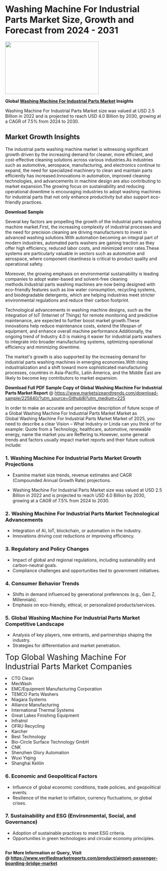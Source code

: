 <H1>Washing Machine For Industrial Parts Market Size, Growth and Forecast from 2024 - 2031</H1><img class="aligncenter size-medium wp-image-584254" src="https://thirdeyenews.in/wp-content/uploads/2024/09/Global-Market-Research-300x168.jpeg" alt="" width="300" height="168" /><p><strong>Global&nbsp;<a href="https://www.marketsizeandtrends.com/download-sample/225840/?utm_source=Github8j?utm_medium=225">Washing Machine For Industrial Parts Market</a> Insights</strong></p><p>Washing Machine For Industrial Parts Market size was valued at USD 2.5 Billion in 2022 and is projected to reach USD 4.0 Billion by 2030, growing at a CAGR of 7.5% from 2024 to 2030.</p><p><h2>Market Growth Insights</h2> <p>The industrial parts washing machine market is witnessing significant growth driven by the increasing demand for cleaner, more efficient, and cost-effective cleaning solutions across various industries.As industries such as automotive, aerospace, manufacturing, and electronics continue to expand, the need for specialized machinery to clean and maintain parts efficiently has increased.Innovations in automation, improved cleaning technologies, and advancements in machine design are also contributing to market expansion.The growing focus on sustainability and reducing operational downtime is encouraging industries to adopt washing machines for industrial parts that not only enhance productivity but also support eco-friendly practices.</p> <p><strong>Download Sample</strong></p> <p>Several key factors are propelling the growth of the industrial parts washing machine market.First, the increasing complexity of industrial processes and the need for precision cleaning are driving manufacturers to invest in advanced washing solutions.With automation becoming an integral part of modern industries, automated parts washers are gaining traction as they offer high efficiency, reduced labor costs, and minimized error rates.These systems are particularly valuable in sectors such as automotive and aerospace, where component cleanliness is critical to product quality and operational safety.</p> <p>Moreover, the growing emphasis on environmental sustainability is leading companies to adopt water-based and solvent-free cleaning methods.Industrial parts washing machines are now being designed with eco-friendly features such as low water consumption, recycling systems, and biodegradable detergents, which are helping industries meet stricter environmental regulations and reduce their carbon footprint.</p> <p>Technological advancements in washing machine designs, such as the integration of IoT (Internet of Things) for remote monitoring and predictive maintenance, are expected to further boost market growth.These innovations help reduce maintenance costs, extend the lifespan of equipment, and enhance overall machine performance.Additionally, the ongoing trend of Industry 4.0 is making it easier for industrial parts washers to integrate into broader manufacturing systems, optimizing operational efficiency and minimizing downtime.</p> <p>The market's growth is also supported by the increasing demand for industrial parts washing machines in emerging economies.With rising industrialization and a shift toward more sophisticated manufacturing processes, countries in Asia-Pacific, Latin America, and the Middle East are likely to become key contributors to market expansion.</p> <p><span class=""><strong>Download Full PDF Sample Copy of Global Washing Machine For Industrial Parts Market Report</strong> @ <a href="https://www.marketsizeandtrends.com/download-sample/225840/?utm_source=Github8j?utm_medium=225" target="_blank">https://www.marketsizeandtrends.com/download-sample/225840/?utm_source=Github8j?utm_medium=225</a></span></p><p>In order to make an accurate and perceptive description of future scope of a Global&nbsp;Washing Machine For Industrial Parts Market Market as Global&nbsp;Washing Machine For Industrial Parts Market Market of 2025, you need to describe a clear Vision &ndash; What Industry or Linda can you think of for example: Quote from a Technology, healthcare, automotive, renewable energy, name the market you are Reffering to.However, some general trends and factors usually impact market reports and their future outlook include:</p><h3>1.&nbsp;<strong>Washing Machine For Industrial Parts Market Growth Projections</strong></h3><ul><li>Examine market size trends, revenue estimates and CAGR (Compounded Annual Growth Rate) projections.</li><li><p>Washing Machine For Industrial Parts Market size was valued at USD 2.5 Billion in 2022 and is projected to reach USD 4.0 Billion by 2030, growing at a CAGR of 7.5% from 2024 to 2030.</p></li></ul><h3>2.&nbsp;<strong>Washing Machine For Industrial Parts Market Technological Advancements</strong></h3><ul><li>Integration of AI, IoT, blockchain, or automation in the industry.</li><li>Innovations driving cost reductions or improving efficiency.</li></ul><h3>3.&nbsp;<strong>Regulatory and Policy Changes</strong></h3><ul><li>Impact of global and regional regulations, including sustainability and carbon-neutral goals.</li><li>Compliance challenges and opportunities tied to government initiatives.</li></ul><h3>4.&nbsp;<strong>Consumer Behavior Trends</strong></h3><ul><li>Shifts in demand influenced by generational preferences (e.g., Gen Z, Millennials).</li><li>Emphasis on eco-friendly, ethical, or personalized products/services.</li></ul><h3>5.&nbsp;<strong>Global Washing Machine For Industrial Parts Market Competitive Landscape</strong></h3><ul><li>Analysis of key players, new entrants, and partnerships shaping the industry.</li><li>Strategies for differentiation and market penetration.</li></ul><p data-pm-slice="1 1 []"><span style="color: inherit; font-family: inherit; font-size: 25px;">Top Global Washing Machine For Industrial Parts Market Companies</span></p><div class="" data-test-id=""><p><li>CTG Clean</li><li> MecWash</li><li> EMC/Equipment Manufacturing Corporation</li><li> TEMCO Parts Washers</li><li> Niagara Systems</li><li> Alliance Manufacturing</li><li> International Thermal Systems</li><li> Great Lakes Finishing Equipment</li><li> Infratrol</li><li> OFRU Recycling</li><li> Karcher</li><li> Best Technology</li><li> Bio-Circle Surface Technology GmbH</li><li> CNK</li><li> Shenzhen Glory Automation</li><li> Wuxi Yiqing</li><li> Shanghai Kelilin</li></p></div><h3>6.&nbsp;<strong>Economic and Geopolitical Factors</strong></h3><ul><li>Influence of global economic conditions, trade policies, and geopolitical events.</li><li>Resilience of the market to inflation, currency fluctuations, or global crises.</li></ul><h3>7.&nbsp;<strong>Sustainability and ESG (Environmental, Social, and Governance)</strong></h3><ul><li>Adoption of sustainable practices to meet ESG criteria.</li><li>Opportunities in green technologies and circular economy principles.</li></ul><h2><strong style="font-size: 14px;">For More Information or Query, Visit @&nbsp;</strong><a style="background-color: #ffffff; font-size: 14px;" href="https://www.marketsizeandtrends.com/report/washing-machine-for-industrial-parts-market/" target="_blank">https://www.verifiedmarketreports.com/product/airport-passenger-boarding-bridge-market</a></h2>